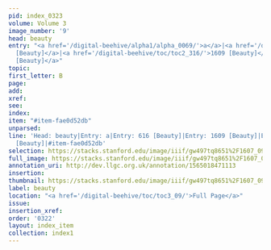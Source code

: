 ```yaml
---
pid: index_0323
volume: Volume 3
image_number: '9'
head: beauty
entry: "<a href='/digital-beehive/alpha1/alpha_0069/'>a</a>|<a href='/digital-beehive/num3/num_0823'>616
  [Beauty]</a>|<a href='/digital-beehive/toc/toc2_316/'>1609 [Beauty]</a>|<a href='/digital-beehive/toc/toc2_431/'>4814
  [Beauty]</a>"
topic: 
first_letter: B
page: 
add: 
xref: 
see: 
index: 
item: "#item-fae0d52db"
unparsed: 
line: 'Head: beauty|Entry: a|Entry: 616 [Beauty]|Entry: 1609 [Beauty]|Entry: 4814
  [Beauty]|#item-fae0d52db'
selection: https://stacks.stanford.edu/image/iiif/gw497tq8651%2F1607_0952/1583,2155,773,126/full/0/default.jpg
full_image: https://stacks.stanford.edu/image/iiif/gw497tq8651%2F1607_0952/full/full/0/default.jpg
annotation_uri: http://dev.llgc.org.uk/annotation/1565018471113
insertion: 
thumbnail: https://stacks.stanford.edu/image/iiif/gw497tq8651%2F1607_0952/1583,2155,773,126/150,/0/default.jpg
label: beauty
location: "<a href='/digital-beehive/toc/toc3_09/'>Full Page</a>"
issue: 
insertion_xref: 
order: '0322'
layout: index_item
collection: index1
---
```

